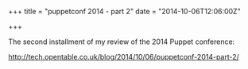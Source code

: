 +++
title = "puppetconf 2014 - part 2"
date = "2014-10-06T12:06:00Z"

+++

The second installment of my review of the 2014 Puppet conference:

http://tech.opentable.co.uk/blog/2014/10/06/puppetconf-2014-part-2/
